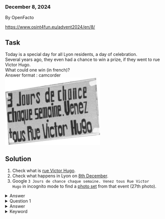 ### December 8, 2024
By OpenFacto

https://www.osint4fun.eu/advent2024/en/8/  

## Task

Today is a special day for all Lyon residents, a day of celebration.  
Several years ago, they even had a chance to win a prize, if they went to rue Victor Hugo.  
What could one win (in french)?  
Answer format : camcorder  
![French text](./assets/french_text.png)  

## Solution

1. Check what is [rue Victor Hugo](https://en.wikipedia.org/wiki/Rue_Victor-Hugo,_Lyon).  
2. Check what happens in Lyon on [8th December](https://en.wikipedia.org/wiki/Festival_of_Lights_(Lyon)).  
3. Google `3 Jours de chance chaque semaine. Venez tous Rue Victor Hugo` in incognito mode to find a [photo set](https://www.leprogres.fr/societe/2021/12/07/a-quoi-ressemblait-la-fete-des-lumieres-il-y-a-une-cinquantaine-d-annees) from that event (27th photo).  

 
<details><summary>Answer</summary>sapin</details>

<details><summary>Question 1</summary>In the newspaper where the previous illustration was from, 50 years earlier on Christmas Day, a lit Christmas tree made the front page. In which city was this tree located?</details>

<details><summary>Answer</summary>Name of the newspaper is "le progres" and the photo was taken in 1974. We need to go back to 1924. Google "le progres archive 1924" and go to the [archive](https://gallica.bnf.fr/ark:/12148/bd6t527439503). Answer is: `Copenhagen`.</details>

<details><summary>Keyword</summary>crumpled newspaper</details>